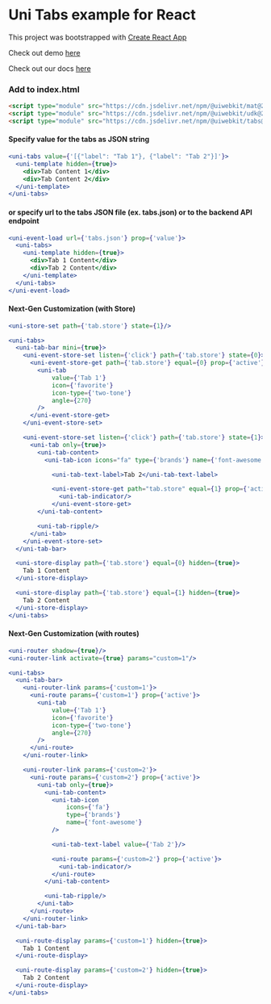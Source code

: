 # Uni Tabs example for React

This project was bootstrapped with [Create React App](https://github.com/facebook/create-react-app)

Check out demo [here](https://uiwebkit.github.io/tabs-react/)

Check out our docs [here](https://uiwebkit.com/wgt/tabs/1/)

### Add to index.html

```html
<script type="module" src="https://cdn.jsdelivr.net/npm/@uiwebkit/mat@2.0.0-9/dist/mat.esm.js"></script>
<script type="module" src="https://cdn.jsdelivr.net/npm/@uiwebkit/udk@2.0.0-20/dist/udk.esm.js"></script>
<script type="module" src="https://cdn.jsdelivr.net/npm/@uiwebkit/tabs@1.0.0/dist/tabs/tabs.esm.js"></script>
```

#### Specify value for the tabs as JSON string

```jsx
<uni-tabs value={'[{"label": "Tab 1"}, {"label": "Tab 2"}]'}>
  <uni-template hidden={true}>
    <div>Tab Content 1</div>
    <div>Tab Content 2</div>
  </uni-template>
</uni-tabs>
```

#### or specify url to the tabs JSON file (ex. tabs.json) or to the backend API endpoint

```jsx
<uni-event-load url={'tabs.json'} prop={'value'}>
  <uni-tabs>
    <uni-template hidden={true}>
      <div>Tab 1 Content</div>
      <div>Tab 2 Content</div>
    </uni-template>
  </uni-tabs>
</uni-event-load>
```

#### Next-Gen Customization (with Store)

```jsx
<uni-store-set path={'tab.store'} state={1}/>

<uni-tabs>
  <uni-tab-bar mini={true}>
    <uni-event-store-set listen={'click'} path={'tab.store'} state={0}>
      <uni-event-store-get path={'tab.store'} equal={0} prop={'active'}>
        <uni-tab 
            value={'Tab 1'}
            icon={'favorite'}
            icon-type={'two-tone'}
            angle={270}
        />
      </uni-event-store-get>
    </uni-event-store-set>

    <uni-event-store-set listen={'click'} path={'tab.store'} state={1}>
      <uni-tab only={true}>
        <uni-tab-content>
          <uni-tab-icon icons="fa" type={'brands'} name={'font-awesome'}/>

            <uni-tab-text-label>Tab 2</uni-tab-text-label>

            <uni-event-store-get path="tab.store" equal={1} prop={'active'}>
              <uni-tab-indicator/>
            </uni-event-store-get>
        </uni-tab-content>

        <uni-tab-ripple/>
      </uni-tab>
    </uni-event-store-set>
  </uni-tab-bar>

  <uni-store-display path={'tab.store'} equal={0} hidden={true}>
    Tab 1 Content
  </uni-store-display>

  <uni-store-display path={'tab.store'} equal={1} hidden={true}>
    Tab 2 Content
  </uni-store-display>
</uni-tabs>
```

#### Next-Gen Customization (with routes)

```jsx
<uni-router shadow={true}/>
<uni-router-link activate={true} params="custom=1"/>

<uni-tabs>
  <uni-tab-bar>
    <uni-router-link params={'custom=1'}>
      <uni-route params={'custom=1'} prop={'active'}>
        <uni-tab
            value={'Tab 1'}
            icon={'favorite'}
            icon-type={'two-tone'}
            angle={270}
        />
      </uni-route>
    </uni-router-link>

    <uni-router-link params={'custom=2'}>
      <uni-route params={'custom=2'} prop={'active'}>
        <uni-tab only={true}>
          <uni-tab-content>
            <uni-tab-icon
                icons={'fa'}
                type={'brands'}
                name={'font-awesome'}
            />

            <uni-tab-text-label value={'Tab 2'}/>

            <uni-route params={'custom=2'} prop={'active'}>
              <uni-tab-indicator/>
            </uni-route>
          </uni-tab-content>

          <uni-tab-ripple/>
        </uni-tab>
      </uni-route>
    </uni-router-link>
  </uni-tab-bar>

  <uni-route-display params={'custom=1'} hidden={true}>
    Tab 1 Content
  </uni-route-display>

  <uni-route-display params={'custom=2'} hidden={true}>
    Tab 2 Content
  </uni-route-display>
</uni-tabs>
```
